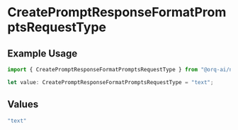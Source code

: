 # CreatePromptResponseFormatPromptsRequestType

## Example Usage

```typescript
import { CreatePromptResponseFormatPromptsRequestType } from "@orq-ai/node/models/operations";

let value: CreatePromptResponseFormatPromptsRequestType = "text";
```

## Values

```typescript
"text"
```